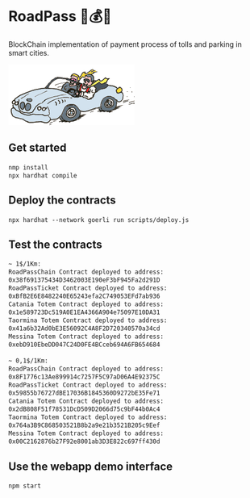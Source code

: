 # RoadPass 🚗💰📲
BlockChain implementation of payment process of tolls and parking in smart cities.

![Alt Text](/src/resources/car.gif)

## Get started

```
nmp install
npx hardhat compile
```

## Deploy the contracts
```
npx hardhat --network goerli run scripts/deploy.js
```

## Test the contracts
```
~ 1$/1Km:
RoadPassChain Contract deployed to address:  0x38f691375434D3462003E190eF3bF945Fa2d291D
RoadPassTicket Contract deployed to address:  0xBfB2E6E8482240E65243efa2C749053EFd7ab936
Catania Totem Contract deployed to address:  0x1e589723Dc519A0E1EA4366A904e75097E10DA31
Taormina Totem Contract deployed to address:  0x41a6b32Ad0bE3E56092C4A8F2D720340570a34cd
Messina Totem Contract deployed to address:  0xebD910EbeDD047C24D0FE4BCceb694A6FB654684

~ 0,1$/1Km:
RoadPassChain Contract deployed to address:  0x8F1776c13Ae899914c7257F5C97aD06A4E92375C
RoadPassTicket Contract deployed to address:  0x59855b76727dBE17036B1845360D9272bE35Fe71
Catania Totem Contract deployed to address:  0x2dB808F51f78531DcD509D2066d75c9bF44b0Ac4
Taormina Totem Contract deployed to address:  0x764a3B9C868503521B8b2a9e21b3521B205c9Eef
Messina Totem Contract deployed to address:  0x00C2162876b27F92e8001ab3D3E822c697ff430d
```

## Use the webapp demo interface
```
npm start
```
